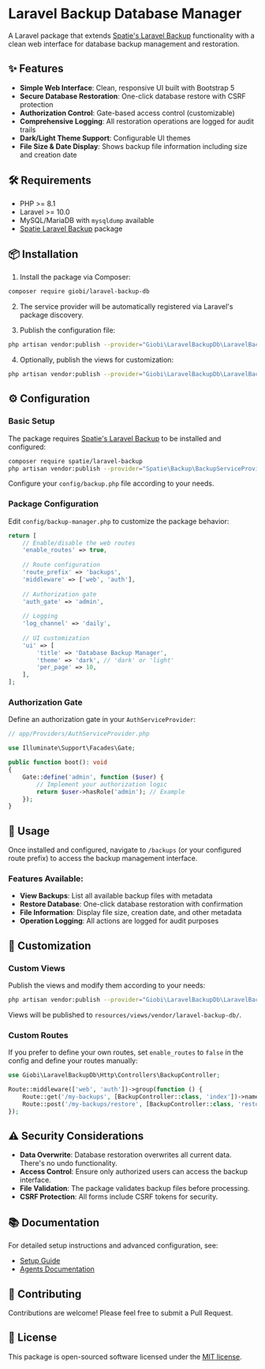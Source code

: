 # Laravel Backup Database Manager

A Laravel package that extends [Spatie's Laravel Backup](https://github.com/spatie/laravel-backup) functionality with a clean web interface for database backup management and restoration.

## ✨ Features

- **Simple Web Interface**: Clean, responsive UI built with Bootstrap 5
- **Secure Database Restoration**: One-click database restore with CSRF protection
- **Authorization Control**: Gate-based access control (customizable)
- **Comprehensive Logging**: All restoration operations are logged for audit trails
- **Dark/Light Theme Support**: Configurable UI themes
- **File Size & Date Display**: Shows backup file information including size and creation date

## 🛠️ Requirements

- PHP >= 8.1
- Laravel >= 10.0
- MySQL/MariaDB with `mysqldump` available
- [Spatie Laravel Backup](https://github.com/spatie/laravel-backup) package

## 📦 Installation

1. Install the package via Composer:

```bash
composer require giobi/laravel-backup-db
```

2. The service provider will be automatically registered via Laravel's package discovery.

3. Publish the configuration file:

```bash
php artisan vendor:publish --provider="Giobi\LaravelBackupDb\LaravelBackupDbServiceProvider" --tag="config"
```

4. Optionally, publish the views for customization:

```bash
php artisan vendor:publish --provider="Giobi\LaravelBackupDb\LaravelBackupDbServiceProvider" --tag="views"
```

## ⚙️ Configuration

### Basic Setup

The package requires [Spatie's Laravel Backup](https://github.com/spatie/laravel-backup) to be installed and configured:

```bash
composer require spatie/laravel-backup
php artisan vendor:publish --provider="Spatie\Backup\BackupServiceProvider"
```

Configure your `config/backup.php` file according to your needs.

### Package Configuration

Edit `config/backup-manager.php` to customize the package behavior:

```php
return [
    // Enable/disable the web routes
    'enable_routes' => true,
    
    // Route configuration
    'route_prefix' => 'backups',
    'middleware' => ['web', 'auth'],
    
    // Authorization gate
    'auth_gate' => 'admin',
    
    // Logging
    'log_channel' => 'daily',
    
    // UI customization
    'ui' => [
        'title' => 'Database Backup Manager',
        'theme' => 'dark', // 'dark' or 'light'
        'per_page' => 10,
    ],
];
```

### Authorization Gate

Define an authorization gate in your `AuthServiceProvider`:

```php
// app/Providers/AuthServiceProvider.php

use Illuminate\Support\Facades\Gate;

public function boot(): void
{
    Gate::define('admin', function ($user) {
        // Implement your authorization logic
        return $user->hasRole('admin'); // Example
    });
}
```

## 🚀 Usage

Once installed and configured, navigate to `/backups` (or your configured route prefix) to access the backup management interface.

### Features Available:

- **View Backups**: List all available backup files with metadata
- **Restore Database**: One-click database restoration with confirmation
- **File Information**: Display file size, creation date, and other metadata
- **Operation Logging**: All actions are logged for audit purposes

## 🎨 Customization

### Custom Views

Publish the views and modify them according to your needs:

```bash
php artisan vendor:publish --provider="Giobi\LaravelBackupDb\LaravelBackupDbServiceProvider" --tag="views"
```

Views will be published to `resources/views/vendor/laravel-backup-db/`.

### Custom Routes

If you prefer to define your own routes, set `enable_routes` to `false` in the config and define your routes manually:

```php
use Giobi\LaravelBackupDb\Http\Controllers\BackupController;

Route::middleware(['web', 'auth'])->group(function () {
    Route::get('/my-backups', [BackupController::class, 'index'])->name('my.backups');
    Route::post('/my-backups/restore', [BackupController::class, 'restore'])->name('my.backups.restore');
});
```

## ⚠️ Security Considerations

- **Data Overwrite**: Database restoration overwrites all current data. There's no undo functionality.
- **Access Control**: Ensure only authorized users can access the backup interface.
- **File Validation**: The package validates backup files before processing.
- **CSRF Protection**: All forms include CSRF tokens for security.

## 📚 Documentation

For detailed setup instructions and advanced configuration, see:
- [Setup Guide](docs/setup.md)
- [Agents Documentation](docs/agents.md)

## 🤝 Contributing

Contributions are welcome! Please feel free to submit a Pull Request.

## 📄 License

This package is open-sourced software licensed under the [MIT license](LICENSE.md).
